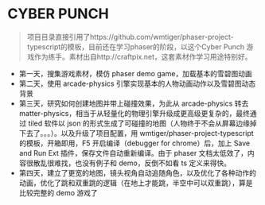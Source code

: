 # CYBER PUNCH

> 项目目录直接引用了https://github.com/wmtiger/phaser-project-typescript的模板，目前还在学习phaser的阶段，以这个Cyber Punch 游戏作为练手。素材出自http://craftpix.net，这套素材作学习用途特别好。

- 第一天，搜集游戏素材，模仿 phaser demo game，加载基本的雪碧图动画
- 第二天，使用 arcade-physics 引擎实现基本的人物动画动作以及雪碧图动态背景
- 第三天，研究如何创建地图并带上碰撞效果，为此从 arcade-physics 转去 matter-physics，相当于从轻量化的物理引擎升级成更高级更复杂的，最终通过 tiled 软件以 json 的形式生成了可碰撞的地图（人物终于不会从屏幕边缘掉下去了。。。）。以及升级了项目配置，用 wmtiger/phaser-project-typescript 的模板，开箱即用，F5 开启编译（debugger for chrome）后，加上 Save and Run Ext 插件，保存文件自动重新编译。由于 phaser 文档太低效了，内容很散乱很难找，也没有例子和 demo，反倒不如看 ts 定义来得快。
- 第四天，建立了更宽的地图，镜头视角自动追随角色，以及优化了各种动作的动画，优化了跳和双重跳的逻辑（在地上才能跳，半空中可以双重跳），算是比较完整的 demo 游戏了
